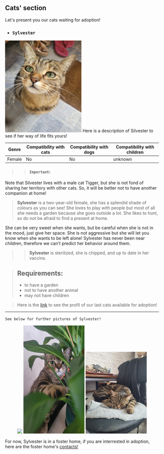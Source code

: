 ## Cats' section
Let's present you our cats waiting for adoption!
- ### `Sylvester`  
<img src="./gros_minet1.jpg" alt="Silvester" width="250" height="300">  
Here is a description of Silvester to see if her way of life fits yours!


| Genre | Compatibility with cats | Compatibility with dogs | Compatibility with children |
|-------|--------------------|---------------------|----------------------|
| Female  | No               | No                 | unknown                |

>>#### `Important`:
>
 Note that Silvester lives with a male cat Tigger, but she is not fond of sharing her territory with other cats. So, it will be better not to have another companion at home!
>>
>**Sylvester** is a two-year-old female, she has a splendid shade of colours as you can see! She loves to play with people but most of all she needs a garden because she goes outside a lot. She likes to hunt, so do not be afraid to find a present at home.
>
She can be very sweet when she wants, but be careful when she is not in the mood, just give her space. She is not aggressive but she will let you know when she wants to be left alone! Sylvester has never been near children, therefore we can't predict her behavior around them.
>
>> **Sylvester** is sterilized, she is chipped, and up to date in her vaccins.


>## Requirements:
> - to have a garden
> - not to have another animal
> - may not have children

>Here is the [link](index_3.md) to see the profil of our last cats available for adoption! 
* * *  
~~~
See below for further pictures of Sylvester! 
~~~
<p align="center">
  <img src="grosminet_2.jpg" width="200" />
  <img src="gros_minet3.jpg" width="200" />
   <img src="gros_minet4.jpg" width="200" />
</p>

For now, Sylvester is in a foster home, if you are interrested in adoption, here are the foster home's [contacts!](phone_number_index.md) 

